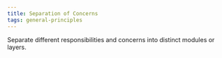 ```yaml
---
title: Separation of Concerns
tags: general-principles
---
```

Separate different responsibilities and concerns into distinct modules or layers.